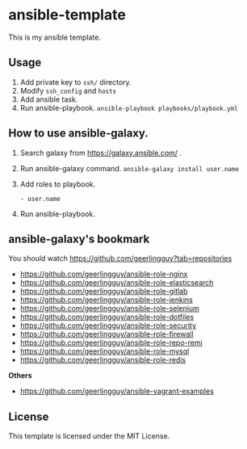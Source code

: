 # ansible-template

This is my ansible template.

## Usage

1. Add private key to `ssh/` directory.
2. Modify `ssh_config` and `hosts`
3. Add ansible task.
4. Run ansible-playbook.
    `ansible-playbook playbooks/playbook.yml` 

## How to use ansible-galaxy.

1. Search galaxy from https://galaxy.ansible.com/ .
2. Run ansible-galaxy command.
    `ansible-galaxy install user.name`

3. Add roles to playbook.

    `- user.name`

4. Run ansible-playbook.


## ansible-galaxy's bookmark

You should watch https://github.com/geerlingguy?tab=repositories

- https://github.com/geerlingguy/ansible-role-nginx
- https://github.com/geerlingguy/ansible-role-elasticsearch
- https://github.com/geerlingguy/ansible-role-gitlab
- https://github.com/geerlingguy/ansible-role-jenkins
- https://github.com/geerlingguy/ansible-role-selenium
- https://github.com/geerlingguy/ansible-role-dotfiles
- https://github.com/geerlingguy/ansible-role-security
- https://github.com/geerlingguy/ansible-role-firewall
- https://github.com/geerlingguy/ansible-role-repo-remi
- https://github.com/geerlingguy/ansible-role-mysql
- https://github.com/geerlingguy/ansible-role-redis

**Others**

- https://github.com/geerlingguy/ansible-vagrant-examples

## License

This template is licensed under the MIT License.

